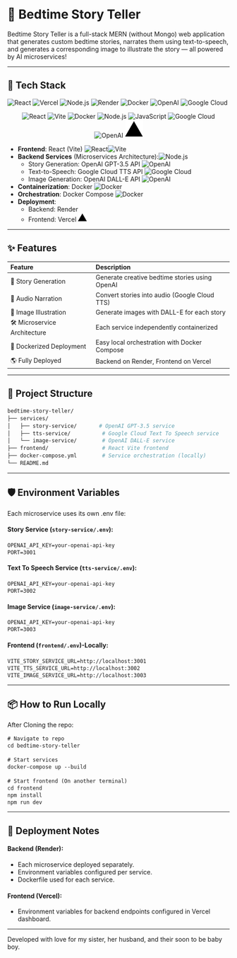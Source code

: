 # 🍼 Bedtime Story Teller

Bedtime Story Teller is a full-stack MERN (without Mongo) web application that generates custom bedtime stories, narrates them using text-to-speech, and generates a corresponding image to illustrate the story — all powered by AI microservices!

---

## 🚀 Tech Stack

![React](https://img.shields.io/badge/React-61DAFB?logo=react&logoColor=white&style=for-the-badge)
![Vercel](https://img.shields.io/badge/Vercel-Frontend-blue?logo=vercel&logoColor=white&style=for-the-badge)
![Node.js](https://img.shields.io/badge/Node.js-339933?logo=node.js&logoColor=white&style=for-the-badge)
![Render](https://img.shields.io/badge/Render-Backend-blueviolet?logo=render&logoColor=white&style=for-the-badge)
![Docker](https://img.shields.io/badge/Docker-2496ED?logo=docker&logoColor=white&style=for-the-badge)
![OpenAI](https://img.shields.io/badge/OpenAI-GPT--3.5-brightgreen?logo=openai&logoColor=white&style=for-the-badge)
![Google Cloud](https://img.shields.io/badge/Google%20Cloud-TTS-yellow?logo=googlecloud&logoColor=white&style=for-the-badge)


<div align="center">
  
  <img src="https://cdn.jsdelivr.net/gh/devicons/devicon/icons/react/react-original.svg" height="40" alt="React" />
  <img src="https://cdn.jsdelivr.net/gh/devicons/devicon/icons/vitejs/vitejs-original.svg" height="40" alt="Vite" />
  <img src="https://cdn.jsdelivr.net/gh/devicons/devicon/icons/docker/docker-original.svg" height="40" alt="Docker" />
  <img src="https://cdn.jsdelivr.net/gh/devicons/devicon/icons/nodejs/nodejs-original.svg" height="40" alt="Node.js" />
  <img src="https://cdn.jsdelivr.net/gh/devicons/devicon/icons/javascript/javascript-original.svg" height="40" alt="JavaScript" />
  <img src="https://cdn.jsdelivr.net/gh/devicons/devicon/icons/googlecloud/googlecloud-original.svg" height="40" alt="Google Cloud" />
  <img src="https://custom.typingmind.com/assets/models/gpt-35.webp" height="40" alt="OpenAI" />
  <img src="https://raw.githubusercontent.com/devicons/devicon/develop/icons/vercel/vercel-original.svg" height="40" alt="Vercel" />
  
</div>


- **Frontend**: React (Vite) <img src="https://cdn.jsdelivr.net/gh/devicons/devicon/icons/react/react-original.svg" height="20" alt="React" /><img src="https://cdn.jsdelivr.net/gh/devicons/devicon/icons/vitejs/vitejs-original.svg" height="20" alt="Vite" />
- **Backend Services** (Microservices Architecture):<img src="https://cdn.jsdelivr.net/gh/devicons/devicon/icons/nodejs/nodejs-original.svg" height="20" alt="Node.js" />
  - Story Generation: OpenAI GPT-3.5 API <img src="https://custom.typingmind.com/assets/models/gpt-35.webp" height="20" alt="OpenAI" />
  - Text-to-Speech: Google Cloud TTS API <img src="https://cdn.jsdelivr.net/gh/devicons/devicon/icons/googlecloud/googlecloud-original.svg" height="20" alt="Google Cloud" />
  - Image Generation: OpenAI DALL-E API <img src="https://custom.typingmind.com/assets/models/gpt-35.webp" height="20" alt="OpenAI" />
- **Containerization**: Docker <img src="https://cdn.jsdelivr.net/gh/devicons/devicon/icons/docker/docker-original.svg" height="20" alt="Docker" />
- **Orchestration**: Docker Compose <img src="https://cdn.jsdelivr.net/gh/devicons/devicon/icons/docker/docker-original.svg" height="20" alt="Docker" />
- **Deployment**:
  - Backend: Render 
  - Frontend: Vercel <img src="https://raw.githubusercontent.com/devicons/devicon/develop/icons/vercel/vercel-original.svg" height="20" alt="Vercel" />

---

## ✨ Features

| Feature                  | Description |
|:-------------------------|:------------|
| 🚀 Story Generation | Generate creative bedtime stories using OpenAI |
| 🎤 Audio Narration | Convert stories into audio (Google Cloud TTS) |
| 🎨 Image Illustration | Generate images with DALL-E for each story |
| 🛠 Microservice Architecture | Each service independently containerized |
| 🐳 Dockerized Deployment | Easy local orchestration with Docker Compose |
| 🌎 Fully Deployed | Backend on Render, Frontend on Vercel |

---

## 🧩 Project Structure

```bash
bedtime-story-teller/
├── services/
│   ├── story-service/       # OpenAI GPT-3.5 service
│   ├── tts-service/          # Google Cloud Text To Speech service
│   └── image-service/        # OpenAI DALL-E service
├── frontend/                 # React Vite frontend
├── docker-compose.yml        # Service orchestration (locally)
└── README.md
```

---

## 🛡️ Environment Variables

Each microservice uses its own .env file:

#### Story Service (`story-service/.env`):
```
OPENAI_API_KEY=your-openai-api-key
PORT=3001
```

#### Text To Speech Service (`tts-service/.env`):
```
OPENAI_API_KEY=your-openai-api-key
PORT=3002
```

#### Image Service (`image-service/.env`):
```
OPENAI_API_KEY=your-openai-api-key
PORT=3003
```

#### Frontend (`frontend/.env`)-Locally:
```
VITE_STORY_SERVICE_URL=http://localhost:3001
VITE_TTS_SERVICE_URL=http://localhost:3002
VITE_IMAGE_SERVICE_URL=http://localhost:3003
```

---

## 📦 How to Run Locally

After Cloning the repo:
```
# Navigate to repo
cd bedtime-story-teller

# Start services
docker-compose up --build

# Start frontend (On another terminal)
cd frontend
npm install
npm run dev

```

---

## 🏁 Deployment Notes

#### Backend (Render):

- Each microservice deployed separately.
- Environment variables configured per service.
- Dockerfile used for each service.

#### Frontend (Vercel):

- Environment variables for backend endpoints configured in Vercel dashboard.

---

Developed with love for my sister, her husband, and their soon to be baby boy.
